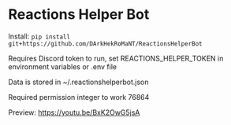 # Reactions Helper Bot

Install: `pip install git+https://github.com/DArkHekRoMaNT/ReactionsHelperBot`

Requires Discord token to run, set REACTIONS_HELPER_TOKEN in environment variables or .env file

Data is stored in ~/.reactionshelperbot.json

Required permission integer to work 76864

Preview: https://youtu.be/BxK2OwG5jsA
